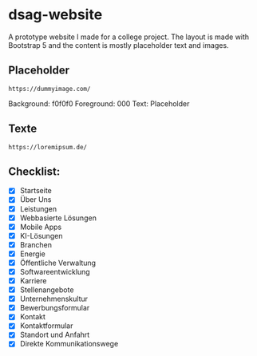 # dsag-website

A prototype website I made for a college project. The layout is made with Bootstrap 5 and the content is mostly
placeholder text and images.

## Placeholder

    https://dummyimage.com/

Background: f0f0f0
Foreground: 000
Text: Placeholder

## Texte

    https://loremipsum.de/


## Checklist:

- [x] Startseite
- [x] Über Uns
- [x] Leistungen
- [x] Webbasierte Lösungen
- [x] Mobile Apps
- [x] KI-Lösungen
- [x] Branchen
- [x] Energie
- [x] Öffentliche Verwaltung
- [x] Softwareentwicklung
- [x] Karriere
- [x] Stellenangebote
- [x] Unternehmenskultur
- [x] Bewerbungsformular
- [x] Kontakt
- [x] Kontaktformular
- [x] Standort und Anfahrt
- [x] Direkte Kommunikationswege